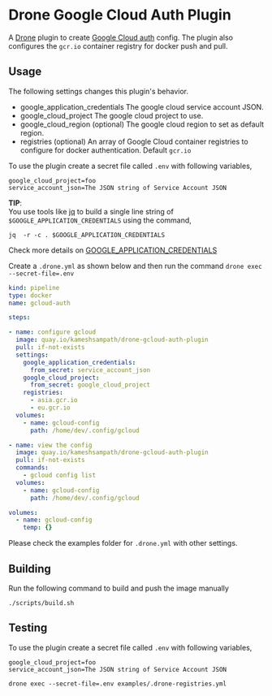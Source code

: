 # Drone Google Cloud Auth Plugin

A [Drone](https://drone.io) plugin to create [Google Cloud auth](https://cloud.google.com/sdk/gcloud/reference/auth/) config. The plugin also configures the `gcr.io` container registry for docker push and pull.

## Usage

The following settings changes this plugin's behavior.

* google_application_credentials The google cloud service account JSON.
* google_cloud_project The google cloud project to use.
* google_cloud_region (optional) The google cloud region to set as default region.
* registries (optional) An array of Google Cloud container registries to configure for docker authentication. Default `gcr.io`

To use the plugin create a secret file called `.env` with following variables,

```text
google_cloud_project=foo
service_account_json=The JSON string of Service Account JSON
```

__TIP__:  
  You use tools like [jq](https://stedolan.github.io/jq/) to build a single line string of `$GOOGLE_APPLICATION_CREDENTIALS` using the command,

  ```shell
  jq  -r -c . $GOOGLE_APPLICATION_CREDENTIALS
  ````

  Check more details on [GOOGLE_APPLICATION_CREDENTIALS](https://cloud.google.com/docs/authentication/getting-started#setting_the_environment_variable)

Create a `.drone.yml` as shown below and then run the command `drone exec --secret-file=.env`

```yaml
kind: pipeline
type: docker
name: gcloud-auth

steps:

- name: configure gcloud
  image: quay.io/kameshsampath/drone-gcloud-auth-plugin
  pull: if-not-exists
  settings:
    google_application_credentials:
      from_secret: service_account_json
    google_cloud_project:
      from_secret: google_cloud_project
    registries:
      - asia.gcr.io
      - eu.gcr.io
  volumes:
    - name: gcloud-config
      path: /home/dev/.config/gcloud

- name: view the config
  image: quay.io/kameshsampath/drone-gcloud-auth-plugin
  pull: if-not-exists
  commands:
    - gcloud config list
  volumes:
    - name: gcloud-config
      path: /home/dev/.config/gcloud

volumes:
  - name: gcloud-config
    temp: {}
```

Please check the examples folder for `.drone.yml` with other settings.

## Building

Run the following command to build and push the image manually

```text
./scripts/build.sh
```

## Testing

To use the plugin create a secret file called `.env` with following variables,

```text
google_cloud_project=foo
service_account_json=The JSON string of Service Account JSON
```

```shell
drone exec --secret-file=.env examples/.drone-registries.yml
```
